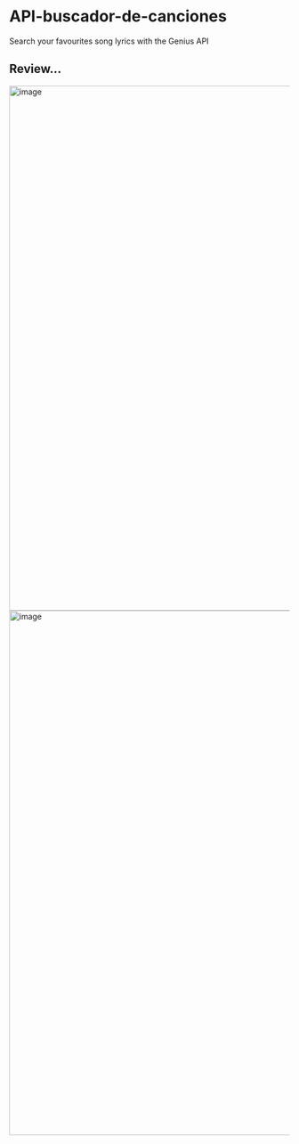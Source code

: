 # API-buscador-de-canciones
<p>Search your favourites song lyrics with the Genius API</p>
<h2>Review...</h2>
<img width="943" alt="image" src="https://user-images.githubusercontent.com/90989742/162284111-09115eea-c627-43f7-a831-4a1ef6af7091.png">
<img width="943" alt="image" src="https://user-images.githubusercontent.com/90989742/162284299-019eb4bb-eef1-486c-be36-8f52a678b722.png">
